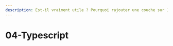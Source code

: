 ```yaml
---
description: Est-il vraiment utile ? Pourquoi rajouter une couche sur JS ?
---
```


# 04-Typescript




